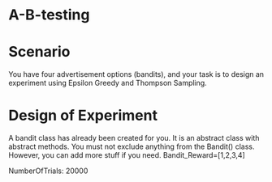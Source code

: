 # A-B-testing


# Scenario

You have four advertisement options (bandits), and your task is to design an experiment using Epsilon Greedy and Thompson Sampling.


# Design of Experiment

A bandit class has already been created for you. It is an abstract class with abstract methods. You must not exclude anything from the Bandit() class. However, you can add more stuff if you need.
Bandit_Reward=[1,2,3,4] 

NumberOfTrials: 20000
